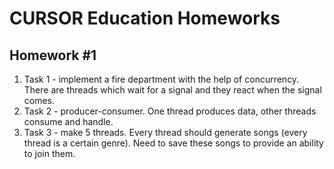 # CURSOR Education Homeworks

## Homework #1
1. Task 1 - implement a fire department with the help of concurrency. There are threads which wait for a signal and they react when the signal comes.
2. Task 2 - producer-consumer. One thread produces data, other threads consume and handle.
3. Task 3 - make 5 threads. Every thread should generate songs (every thread is a certain genre). Need to save these songs to provide an ability to join them.

